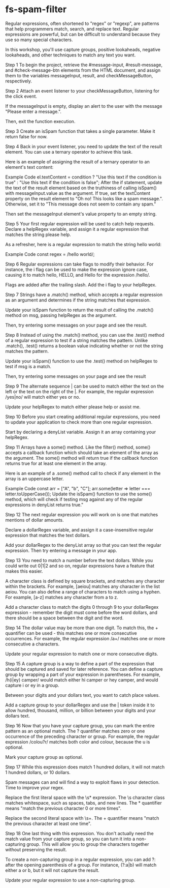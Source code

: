 # fs-spam-filter

Regular expressions, often shortened to "regex" or "regexp", are patterns that help programmers match, search, and replace text. Regular expressions are powerful, but can be difficult to understand because they use so many special characters.

In this workshop, you'll use capture groups, positive lookaheads, negative lookaheads, and other techniques to match any text you want.

Step 1
To begin the project, retrieve the #message-input, #result-message, and #check-message-btn elements from the HTML document, and assign them to the variables messageInput, result, and checkMessageButton, respectively.

Step 2
Attach an event listener to your checkMessageButton, listening for the click event.

If the messageInput is empty, display an alert to the user with the message "Please enter a message.".

Then, exit the function execution.

Step 3
Create an isSpam function that takes a single parameter. Make it return false for now.

Step 4
Back in your event listener, you need to update the text of the result element. You can use a ternary operator to achieve this task.

Here is an example of assigning the result of a ternary operator to an element's text content:

Example Code
el.textContent = condition ? "Use this text if the condition is true" : "Use this text if the condition is false";
After the if statement, update the text of the result element based on the truthiness of calling isSpam() with messageInput.value as the argument. If true, set the textContent property on the result element to "Oh no! This looks like a spam message.". Otherwise, set it to "This message does not seem to contain any spam."

Then set the messageInput element's value property to an empty string.

Step 5
Your first regular expression will be used to catch help requests. Declare a helpRegex variable, and assign it a regular expression that matches the string please help.

As a refresher, here is a regular expression to match the string hello world:

Example Code
const regex = /hello world/;

Step 6
Regular expressions can take flags to modify their behavior. For instance, the i flag can be used to make the expression ignore case, causing it to match hello, HELLO, and Hello for the expression /hello/.

Flags are added after the trailing slash. Add the i flag to your helpRegex.

Step 7
Strings have a .match() method, which accepts a regular expression as an argument and determines if the string matches that expression.

Update your isSpam function to return the result of calling the .match() method on msg, passing helpRegex as the argument.

Then, try entering some messages on your page and see the result.

Step 8
Instead of using the .match() method, you can use the .test() method of a regular expression to test if a string matches the pattern. Unlike .match(), .test() returns a boolean value indicating whether or not the string matches the pattern.

Update your isSpam() function to use the .test() method on helpRegex to test if msg is a match.

Then, try entering some messages on your page and see the result

Step 9
The alternate sequence | can be used to match either the text on the left or the text on the right of the |. For example, the regular expression /yes|no/ will match either yes or no.

Update your helpRegex to match either please help or assist me.

Step 10
Before you start creating additional regular expressions, you need to update your application to check more than one regular expression.

Start by declaring a denyList variable. Assign it an array containing your helpRegex.

Step 11
Arrays have a some() method. Like the filter() method, some() accepts a callback function which should take an element of the array as the argument. The some() method will return true if the callback function returns true for at least one element in the array.

Here is an example of a .some() method call to check if any element in the array is an uppercase letter.

Example Code
const arr = ["A", "b", "C"];
arr.some(letter => letter === letter.toUpperCase());
Update the isSpam() function to use the some() method, which will check if testing msg against any of the regular expressions in denyList returns true."

Step 12
The next regular expression you will work on is one that matches mentions of dollar amounts.

Declare a dollarRegex variable, and assign it a case-insensitive regular expression that matches the text dollars.

Add your dollarRegex to the denyList array so that you can test the regular expression. Then try entering a message in your app.

Step 13
You need to match a number before the text dollars. While you could write out 0|1|2 and so on, regular expressions have a feature that makes this easier.

A character class is defined by square brackets, and matches any character within the brackets. For example, [aeiou] matches any character in the list aeiou. You can also define a range of characters to match using a hyphen. For example, [a-z] matches any character from a to z.

Add a character class to match the digits 0 through 9 to your dollarRegex expression - remember the digit must come before the word dollars, and there should be a space between the digit and the word.

Step 14
The dollar value may be more than one digit. To match this, the + quantifier can be used - this matches one or more consecutive occurrences. For example, the regular expression /a+/ matches one or more consecutive a characters.

Update your regular expression to match one or more consecutive digits.

Step 15
A capture group is a way to define a part of the expression that should be captured and saved for later reference. You can define a capture group by wrapping a part of your expression in parentheses. For example, /h(i|ey) camper/ would match either hi camper or hey camper, and would capture i or ey in a group.

Between your digits and your dollars text, you want to catch place values.

Add a capture group to your dollarRegex and use the | token inside it to allow hundred, thousand, million, or billion between your digits and your dollars text.

Step 16
Now that you have your capture group, you can mark the entire pattern as an optional match. The ? quantifier matches zero or one occurrence of the preceding character or group. For example, the regular expression /colou?r/ matches both color and colour, because the u is optional.

Mark your capture group as optional.

Step 17
While this expression does match 1 hundred dollars, it will not match 1  hundred  dollars, or 10 dollars.

Spam messages can and will find a way to exploit flaws in your detection. Time to improve your regex.

Replace the first literal space with the \s* expression. The \s character class matches whitespace, such as spaces, tabs, and new lines. The * quantifier means "match the previous character 0 or more times".

Replace the second literal space with \s+. The + quantifier means "match the previous character at least one time".

Step 18
One last thing with this expression. You don't actually need the match value from your capture group, so you can turn it into a non-capturing group. This will allow you to group the characters together without preserving the result.

To create a non-capturing group in a regular expression, you can add ?: after the opening parenthesis of a group. For instance, (?:a|b) will match either a or b, but it will not capture the result.

Update your regular expression to use a non-capturing group.